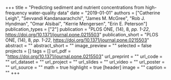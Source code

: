 +++
title = "Predicting sediment and nutrient concentrations from high-frequency water-quality data"
date = "2019-01-01"
authors = ["Catherine Leigh", "Sevvandi Kandanaarachchi", "James M. McGree", "Rob J. Hyndman", "Omar Alsibai", "Kerrie Mengersen", "Erin E. Peterson"]
publication_types = ["2"]
publication = "PLOS ONE, (14), 8, _pp. 1-22_, https://doi.org/10.1371/journal.pone.0215503"
publication_short = "PLOS ONE, (14), 8, _pp. 1-22_, https://doi.org/10.1371/journal.pone.0215503"
abstract = ""
abstract_short = ""
image_preview = ""
selected = false
projects = []
tags = []
url_pdf = "https://doi.org/10.1371/journal.pone.0215503"
url_preprint = ""
url_code = ""
url_dataset = ""
url_project = ""
url_slides = ""
url_video = ""
url_poster = ""
url_source = ""
math = true
highlight = true
[header]
image = ""
caption = ""
+++
